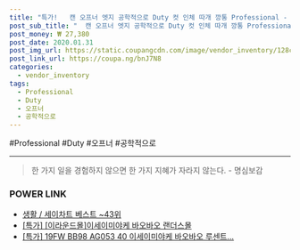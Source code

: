 ```yaml
--- 
title: "특가!   캔 오프너 엣지 공학적으로 Duty 컷 인체 따개 깡통 Professional - 슈퍼 없음 컷은 날카..." 
post_sub_title: "  캔 오프너 엣지 공학적으로 Duty 컷 인체 따개 깡통 Professional - 슈퍼 없음 컷은 날카로운 Zvation 사이드 세이프 1set Heavy 부드럽게 3-in-1 안전" 
post_money: ₩ 27,380 
post_date: 2020.01.31 
post_img_url: https://static.coupangcdn.com/image/vendor_inventory/128c/5a53fca7088cd3308d2b99f1e9cb050e1ab00e6ee85349b88df9115574f3.jpg 
post_link_url: https://coupa.ng/bnJ7N8 
categories: 
  - vendor_inventory 
tags: 
  - Professional 
  - Duty 
  - 오프너 
  - 공학적으로 
--- 
```

  #Professional #Duty #오프너 #공학적으로 
<hr> 

> 한 가지 일을 경험하지 않으면 한 가지 지혜가 자라지 않는다. - 명심보감 


### POWER LINK

* <a href="https://blog.naver.com/santokki14/221783716709" target="_blank">생활 / 세이차트 베스트 ~43위</a>
* <a href="https://blog.naver.com/sakai111/221790984924" target="_blank">[특가] [이라운드몰]이세이미야케 바오바오 랜더스몰</a>
* <a href="https://blog.naver.com/an0733/221791034728" target="_blank">[특가] 19FW BB98 AG053 40 이세이미야케 바오바오 루센트...</a>
